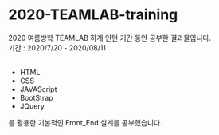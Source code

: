 # 2020-TEAMLAB-training

2020 여름방학 TEAMLAB 하계 인턴 기간 동안 공부한 결과물입니다.<br>
기간 : 2020/7/20 - 2020/08/11<br>
<br>
- HTML
- CSS
- JAVAScript
- BootStrap
- JQuery

를 활용한 기본적인 Front_End 설계를 공부했습니다.
